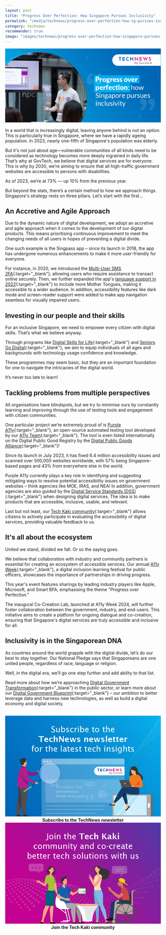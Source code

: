 ```yaml
---
layout: post
title: "Progress Over Perfection: How Singapore Pursues Inclusivity"
permalink: "/media/technews/progress-over-perfection-how-sg-pursues-inclusivity"
category: technews
recommender: true
image: "images/technews/progress-over-perfection-how-singapore-pursues-inclusivity.jpg"
---
```


![Progress over perfection: How Singapore pursues inclusivity](/images/technews/progress-over-perfection-how-singapore-pursues-inclusivity.jpg)

In a world that is increasingly digital, leaving anyone behind is not an option. This is particularly true in Singapore, where we have a rapidly ageing population. In 2023, nearly one-fifth of Singapore's population was elderly. 

But it's not just about age—vulnerable communities of all kinds need to be considered as technology becomes more deeply ingrained in daily life.
That’s why at GovTech, we believe that digital services are for everyone. This is why by 2030, we’re aiming to ensure that all high-traffic government websites are accessible to persons with disabilities.

As of 2023, we’re at 73% — up 10% from the previous year.

But beyond the stats, there’s a certain method to how we approach things. Singapore's strategy rests on three pillars. Let’s start with the first… 

## An Accretive and Agile Approach

Due to the dynamic nature of digital development, we adopt an accretive and agile approach when it comes to the development of our digital products. This means prioritising continuous improvement to meet the changing needs of all users in hopes of preventing a digital divide.

One such example is the Singpass app – since its launch in 2018, the app has undergone numerous enhancements to make it more user-friendly for everyone.

For instance, in 2020, we introduced the [Multi-User SMS 2FA](https://www.tech.gov.sg/media/media-releases/2020-12-16-singpass-2fa){:target="_blank"}, allowing users who require assistance to transact online securely. Then, we further expanded the app's [language support in 2022](https://www.tech.gov.sg/media/technews/how-singpass-learnt-three-languages){:target="_blank"} to include more Mother Tongues, making it accessible to a wider audience. In addition, accessibility features like dark mode and screen-reader support were added to make app navigation seamless for visually impaired users.

## Investing in our people and their skills 

For an inclusive Singapore, we need to empower every citizen with digital skills. That’s what we believe anyway. 

Through programs like [Digital Skills for Life](https://www.imda.gov.sg/digitalforlife/digital-skills-for-life){:target="_blank"} and [Seniors Go Digital](https://www.imda.gov.sg/how-we-can-help/seniors-go-digital){:target="_blank"}, we aim to equip individuals of all ages and backgrounds with technology usage confidence and knowledge. 

These programmes may seem basic, but they are an important foundation for one to navigate the intricacies of the digital world. 

It’s never too late to learn!

## Tackling problems from multiple perspectives 

All organisations have blindspots, but we try to minimise ours by constantly learning and improving through the use of testing tools and engagement with citizen communities. 

One particular project we’re extremely proud of is [Purple A11y](https://www.developer.tech.gov.sg/products/categories/design/purple-a11y/overview.html){:target="_blank"}, an open-source automated testing tool developed by our [A11y Team](https://www.developer.tech.gov.sg/products/categories/design/purple-a11y/meet-the-team){:target="_blank"}. The tool is even listed internationally on the Digital Public Good Registry by the [Digital Public Goods Alliance](https://digitalpublicgoods.net/registry/digit.html){:target="_blank"}!

Since its launch in July 2023, it has fixed 6.4 million accessibility issues and scanned over 500,000 websites worldwide, with 57% being Singapore-based pages and 43% from everywhere else in the world. 

Purple A11y currently plays a key role in identifying and suggesting mitigating ways to resolve potential accessibility issues on government websites  – think agencies like MOE, IRAS, and NEA! In addition, government agencies are also guided by the [Digital Service Standards (DSS)](https://www.tech.gov.sg/digital-service-standards/){:target="_blank"} when designing digital services. The idea is to make products that are accessible, inclusive, usable, and relevant. 

Last but not least, our [Tech Kaki community](https://www.tech.gov.sg/products-and-services/tech-kaki-community/){:target="_blank"} allows citizens to actively participate in evaluating the accessibility of digital services, providing valuable feedback to us.

## It's all about the ecosystem

United we stand, divided we fall. Or so the saying goes.

We believe that collaboration with industry and community partners is essential for creating an ecosystem of accessible services.
Our annual [A11y Week](https://www.tech.gov.sg/media/events/a11y-week-2024){:target="_blank"}, a digital inclusion learning festival for public officers, showcases the importance of partnerships in driving progress. 

This year's event features sharings by leading industry players like Apple, Microsoft, and Smart BFA, emphasising the theme "Progress over Perfection."

The inaugural Co-Creation Lab, launched at A11y Week 2024, will further foster collaboration between the government, industry, and end-users. This initiative aims to create a platform for ongoing dialogue and co-creation, ensuring that Singapore's digital services are truly accessible and inclusive for all.

## Inclusivity is in the Singaporean DNA

As countries around the world grapple with the digital divide, let’s do our best to stay together. Our National Pledge says that Singaporeans are one united people, regardless of race, language or religion.

Well, in the digital era, we’ll go one step further and add ability to that list. 

Read more about how we’re approaching [Digital Government Transformation](https://www.tech.gov.sg/digital-government-transformation/){:target="_blank"} in the public sector, or learn more about our [Digital Government Blueprint](https://www.tech.gov.sg/digital-government-blueprint/){:target="_blank"} – our ambition to better leverage data and harness new technologies, as well as build a digital economy and digital society.




<br>

<div class="row">
  <div class="col" style="text-align: center">
    <a href="https://go.gov.sg/tnblog-to-tnsub" target="_blank">	 	    
      <img src="/images/technews/TN_footer.png" alt="Subscribe to the TechNews newsletter" /></a>
    <figcaption><b>Subscribe to the TechNews newsletter</b></figcaption>
  </div>

  <div class="col" style="text-align: center">
    <a href="https://go.gov.sg/tnblog-to-tkcommunity" target="_blank">		  
      <img src="/images/technews/TK_footer.png" alt="Join the Tech Kaki community" /></a>
    <figcaption><b>Join the Tech Kaki community</b></figcaption>
  </div>
